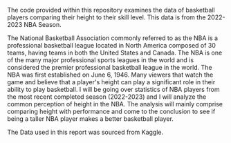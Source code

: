 The code provided within this repository examines the data of basketball players comparing their height to their skill level. 
This data is from the 2022-2023 NBA Season. 

The National Basketball Association commonly referred to as the NBA is a professional basketball league located in North America 
composed of 30 teams, having teams in both the United States and Canada. The NBA is one of the many major professional 
sports leagues in the world and is considered the premier professional basketball league in the world. The NBA was first established 
on June 6, 1946. Many viewers that watch the game and believe that a player's height can play a significant role in their ability 
to play basketball. I will be going over statistics of NBA players from the most recent completed season (2022-2023) and 
I will analyze the common perception of height in the NBA. The analysis will mainly comprise comparing height with performance 
and come to the conclusion to see if being a taller NBA player makes a better basketball player.

The Data used in this report was sourced from Kaggle.
